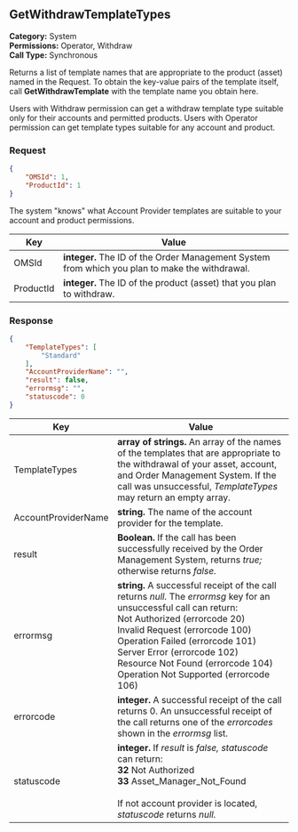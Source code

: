 ## GetWithdrawTemplateTypes

**Category:** System<br />**Permissions:** Operator, Withdraw<br />**Call Type:** Synchronous

Returns a list of template names that are appropriate to the product (asset) named in the Request. To obtain the key-value pairs of the template itself, call **GetWithdrawTemplate** with the template name you obtain here.

Users with Withdraw permission can get a withdraw template type suitable only for their accounts and permitted products. Users with Operator permission can get template types suitable for any account and product.

### Request

```json
{
    "OMSId": 1,
    "ProductId": 1
}
```

The system "knows" what Account Provider templates are suitable to your account and product permissions.

| Key       | Value                                                        |
| --------- | ------------------------------------------------------------ |
| OMSId     | **integer.** The ID of the Order Management System from which you plan to make the withdrawal. |
| ProductId | **integer.** The ID of the product (asset) that you plan to withdraw. |

### Response

```json
{
    "TemplateTypes": [
        "Standard"
    ],
    "AccountProviderName": "",
    "result": false,
    "errormsg": "",
    "statuscode": 0 
}
```

| Key           | Value                                                        |
| ------------- | ------------------------------------------------------------ |
| TemplateTypes | **array of strings.** An array of the names of the templates that are appropriate to the withdrawal of your asset, account, and Order Management System. If the call was unsuccessful, *TemplateTypes* may return an empty array. |
| AccountProviderName | **string.** The name of the account provider for the template. |
| result        | **Boolean.** If the call has been successfully received by the Order Management System, returns *true;* otherwise returns *false.* |
| errormsg      | **string.** A successful receipt of the call returns *null.* The *errormsg* key for an unsuccessful call can return:<br />Not Authorized (errorcode 20)<br />Invalid Request (errorcode 100)<br />Operation Failed (errorcode 101)<br />Server Error (errorcode 102)<br />Resource Not Found (errorcode 104)<br />Operation Not Supported (errorcode 106) |
| errorcode     | **integer.** A successful receipt of the call returns 0. An unsuccessful receipt of the call returns one of the *errorcodes* shown in the *errormsg* list. |
| statuscode    | **integer.** If *result* is *false,* *statuscode* can return:<br />**32** Not Authorized<br />**33** Asset_Manager_Not_Found<br /><br />If not account provider is located, *statuscode* returns *null.* |


